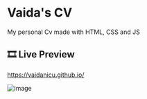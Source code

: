 # Vaida's CV

My personal Cv made with HTML, CSS and JS

## 🎞️ Live Preview

https://vaidanicu.github.io/

![image](https://github.com/vaidanicu/vaidanicu.github.io/assets/64326133/64fd7f7c-bd38-480c-b594-6522f9757f82) 
